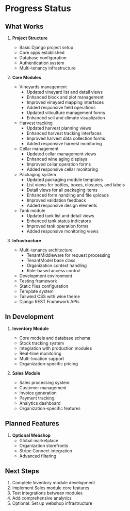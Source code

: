 # Progress Status

## What Works
1. **Project Structure**
   - Basic Django project setup
   - Core apps established
   - Database configuration
   - Authentication system
   - Multi-tenancy infrastructure

2. **Core Modules**
   - Vineyards management
     - Updated vineyard list and detail views
     - Enhanced block and plot management
     - Improved vineyard mapping interfaces
     - Added responsive field operations
     - Updated viticulture management forms
     - Enhanced soil and climate visualization
   - Harvest tracking
     - Updated harvest planning views
     - Enhanced harvest tracking interfaces
     - Improved harvest data collection forms
     - Added responsive harvest monitoring
   - Cellar management
     - Updated cellar management views
     - Enhanced wine aging displays
     - Improved cellar operation forms
     - Added responsive cellar monitoring
   - Packaging system
     - Updated packaging module templates
     - List views for bottles, boxes, closures, and labels
     - Detail views for all packaging items
     - Enhanced form handling and file uploads
     - Improved validation feedback
     - Added responsive design elements
   - Tank module
     - Updated tank list and detail views
     - Enhanced tank status indicators
     - Improved tank operation forms
     - Added responsive monitoring views

3. **Infrastructure**
   - Multi-tenancy architecture
     - TenantMiddleware for request processing
     - TenantModel base class
     - Organization context handling
     - Role-based access control
   - Development environment
   - Testing framework
   - Static files configuration
   - Template system
   - Tailwind CSS with wine theme
   - Django REST Framework APIs

## In Development
1. **Inventory Module**
   - Core models and database schema
   - Stock tracking system
   - Integration with production modules
   - Real-time monitoring
   - Multi-location support
   - Organization-specific pricing

2. **Sales Module**
   - Sales processing system
   - Customer management
   - Invoice generation
   - Payment tracking
   - Analytics dashboard
   - Organization-specific features

## Planned Features
1. **Optional Webshop**
   - Global marketplace
   - Organization storefronts
   - Stripe Connect integration
   - Advanced filtering

## Next Steps
1. Complete Inventory module development
2. Implement Sales module core features
3. Test integrations between modules
4. Add comprehensive analytics
5. Optional: Set up webshop infrastructure
